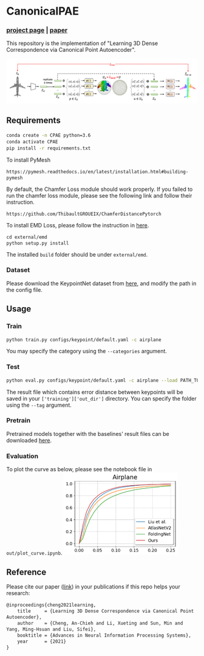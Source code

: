 # CanonicalPAE
### [project page](https://anjiecheng.github.io/cpae/) |   [paper](https://proceedings.neurips.cc/paper/2021/file/3413ce14d52b87557e87e2c1518c2cbe-Paper.pdf)

This repository is the implementation of "Learning 3D Dense Correspondence via Canonical Point Autoencoder". 

<img src="./assets/overview.png" width="1000px"/>

## Requirements
```bash
conda create -n CPAE python=3.6
conda activate CPAE
pip install -r requirements.txt
```
To install PyMesh
```setup
https://pymesh.readthedocs.io/en/latest/installation.html#building-pymesh
```

By default, the Chamfer Loss module should work properly. If you failed to run the chamfer loss module, please see the following link and follow their instruction.
```setup
https://github.com/ThibaultGROUEIX/ChamferDistancePytorch
```

To install EMD Loss, please follow the instruction in [
here](https://github.com/AnjieCheng/CanonicalPAE/tree/main/external/emd). 
```setup
cd external/emd
python setup.py install
```
The installed `build` folder should be under `external/emd`.


### Dataset
Please download the KeypointNet dataset from [here](https://github.com/qq456cvb/KeypointNet), and modify the path in the config file.


## Usage
### Train
```bash
python train.py configs/keypoint/default.yaml -c airplane
```

You may specify the category using the `--categories` argument. 

### Test
```bash
python eval.py configs/keypoint/default.yaml -c airplane --load PATH_TO_WEIGHT
```
The result file which contains error distance between keypoints will be saved in your `['training']['out_dir']` directory. You can specify the folder using the `--tag` argument.

### Pretrain
Pretrained models together with the baselines' result files can be downloaded [here](https://drive.google.com/file/d/1m1NOxIzHA89lflA6d8CWzN8DlnRV_xVP/view?usp=sharing).

### Evaluation
To plot the curve as below, please see the notebook file in `out/plot_curve.ipynb`.
<img src="./assets/kp_plot_curve.png" width="300px"/>


## Reference
Please cite our paper ([link](https://proceedings.neurips.cc/paper/2021/file/3413ce14d52b87557e87e2c1518c2cbe-Paper.pdf)) 
in your publications if this repo helps your research:
```
@inproceedings{cheng2021learning,
    title     = {Learning 3D Dense Correspondence via Canonical Point Autoencoder},
    author    = {Cheng, An-Chieh and Li, Xueting and Sun, Min and Yang, Ming-Hsuan and Liu, Sifei},
    booktitle = {Advances in Neural Information Processing Systems},
    year      = {2021}
}
```

